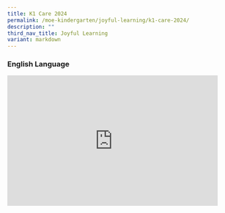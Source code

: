 ```yaml
---
title: K1 Care 2024
permalink: /moe-kindergarten/joyful-learning/k1-care-2024/
description: ""
third_nav_title: Joyful Learning
variant: markdown
---
```

### English Language

<iframe allowfullscreen="true" height="299" width="480" frameborder="0" src="https://docs.google.com/presentation/d/e/2PACX-1vSVn5Ii7Y2vH7RE3JeUA91xSx8feicgT-GWKv4ANjrk0jgKvatNFKCxMIUj1w90Ri0d8uU6tFy3S2w-/embed?start=true&amp;loop=true&amp;delayms=3000"></iframe>